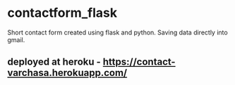 # contactform_flask
Short contact form created using flask and python. 
Saving data directly into gmail. 
## deployed at heroku - https://contact-varchasa.herokuapp.com/
